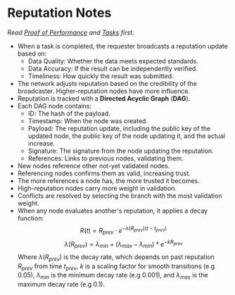 # Reputation Notes
*Read [Proof of Performance](proof-of-performance) and [Tasks](tasks.md) first.*
- When a task is completed, the requester broadcasts a reputation update based on:
    - Data Quality: Whether the data meets expected standards.
    - Data Accuracy: If the result can be independently verified.
    - Timeliness: How quickly the result was submitted.
- The network adjusts reputation based on the credibility of the broadcaster. Higher-reputation nodes have more influence.
- Reputation is tracked with a **Directed Acyclic Graph** (**DAG**).
- Each DAG node contains:
    - ID: The hash of the payload.
    - Timestamp: When the node was created.
    - Payload: The reputation update, including the public key of the updated node, the public key of the node updating it, and the actual increase.
    - Signature: The signature from the node updating the reputation.
    - References: Links to previous nodes, validating them.
- New nodes reference other not-yet validated nodes.
- Referencing nodes confirms them as valid, increasing trust.
- The more references a node has, the more trusted it becomes.
- High-reputation nodes carry more weight in validation.
- Conflicts are resolved by selecting the branch with the most validation weight.
- When any node evaluates another's reputation, it applies a decay function:
    $$R(t) = R_{prev} \cdot e^{-\lambda(R_{prev})(t-t_{prev})}$$
    $$\lambda(R_{prev}) = \lambda_{min} + (\lambda_{max} - \lambda_{min}) * e^{-kR_{prev}}$$
    Where $\lambda(R_{prev})$ is the decay rate, which depends on past reputation $R_{prev}$ from time $t_{prev}$, $k$ is a scaling factor for smooth transitions (e.g 0.05), $\lambda_{min}$ is the minimum decay rate (e.g 0.001), and $\lambda_{max}$ is the maximum decay rate (e.g 0.1).

